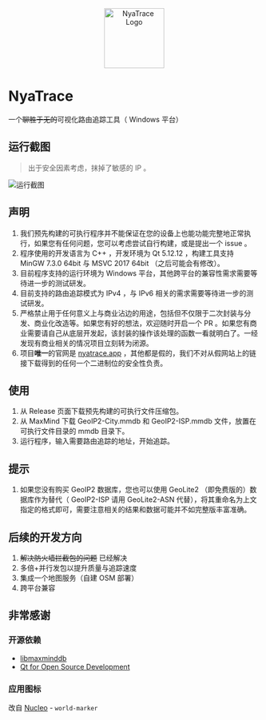 <div align="center">

<img src="https://nyatrace.app/images/NyaTrace.svg" width="120" height="120" alt="NyaTrace Logo"/>

</div>

# NyaTrace

一个~~聊胜于无的~~可视化路由追踪工具（ Windows 平台）

## 运行截图

> 出于安全因素考虑，抹掉了敏感的 IP 。

![运行截图](https://file.nya.one/misskey/2d144605-150c-4039-98c1-7af713690cd0.png)

## 声明

1. 我们预先构建的可执行程序并不能保证在您的设备上也能功能完整地正常执行，如果您有任何问题，您可以考虑尝试自行构建，或是提出一个 issue 。
2. 程序使用的开发语言为 C++ ，开发环境为 Qt 5.12.12 ，构建工具支持 MinGW 7.3.0 64bit 与 MSVC 2017 64bit （之后可能会有修改）。
3. 目前程序支持的运行环境为 Windows 平台，其他跨平台的兼容性需求需要等待进一步的测试研发。
4. 目前支持的路由追踪模式为 IPv4 ，与 IPv6 相关的需求需要等待进一步的测试研发。
5. 严格禁止用于任何意义上与商业沾边的用途，包括但不仅限于二次封装与分发、商业化改造等。如果您有好的想法，欢迎随时开启一个 PR 。如果您有商业需要请自己从底层开发起，该封装的操作该处理的函数一看就明白了。一经发现有商业相关的情况项目立刻转为闭源。
6. 项目**唯一**的官网是 [nyatrace.app](https://nyatrace.app) ，其他都是假的，我们不对从假网站上的链接下载得到的任何一个二进制位的安全性负责。

## 使用

1. 从 Release 页面下载预先构建的可执行文件压缩包。
2. 从 MaxMind 下载 GeoIP2-City.mmdb 和 GeoIP2-ISP.mmdb 文件，放置在可执行文件目录的 mmdb 目录下。
3. 运行程序，输入需要路由追踪的地址，开始追踪。

## 提示

1. 如果您没有购买 GeoIP2 数据库，您也可以使用 GeoLite2 （即免费版的）数据库作为替代（ GeoIP2-ISP 请用 GeoLite2-ASN 代替），将其重命名为上文指定的格式即可，需要注意相关的结果和数据可能并不如完整版丰富准确。

## 后续的开发方向

1. ~~解决防火墙拦截包的问题~~ 已经解决
2. 多倍+并行发包以提升质量与追踪速度
3. 集成一个地图服务（自建 OSM 部署）
4. 跨平台兼容

## 非常感谢

### 开源依赖

- [libmaxminddb](https://github.com/maxmind/libmaxminddb)
- [Qt for Open Source Development](https://www.qt.io/download-open-source)

### 应用图标

改自 [Nucleo](https://nucleoapp.com/) - `world-marker`
